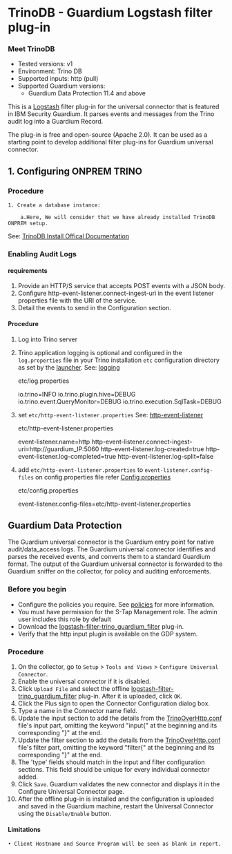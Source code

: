 # TrinoDB - Guardium Logstash filter plug-in

### Meet TrinoDB

* Tested versions: v1
* Environment: Trino DB
* Supported inputs: http (pull)
* Supported Guardium versions:
    * Guardium Data Protection 11.4 and above

This is a [Logstash](https://github.com/elastic/logstash) filter plug-in for the universal connector that is featured in
IBM Security Guardium. It parses events and messages from the Trino audit log into a Guardium Record.

The plug-in is free and open-source (Apache 2.0). It can be used as a starting point to develop additional filter
plug-ins for Guardium universal connector.

## 1. Configuring ONPREM TRINO

### Procedure

	1. Create a database instance:

		a.Here, We will consider that we have already installed TrinoDB ONPREM setup. 

See: [TrinoDB Install Offical Documentation](https://trino.io/docs/current/installation/deployment.html)

### Enabling Audit Logs

#### requirements

1. Provide an HTTP/S service that accepts POST events with a JSON body.
2. Configure http-event-listener.connect-ingest-uri in the event listener properties file with the URI of the service.
3. Detail the events to send in the Configuration section.

#### Procedure

1. Log into Trino server
2. Trino application logging is optional and configured in the `log.properties` file in your Trino installation `etc`
   configuration directory as set by
   the [launcher](https://trino.io/docs/current/installation/deployment.html#running-trino).
   See: [logging](https://trino.io/docs/current/admin/logging.html)

   etc/log.properties

   io.trino=INFO
   io.trino.plugin.hive=DEBUG
   io.trino.event.QueryMonitor=DEBUG
   io.trino.execution.SqlTask=DEBUG

2. set `etc/http-event-listener.properties`
   See: [http-event-listener](https://trino.io/docs/current/admin/event-listeners-http.html)

   etc/http-event-listener.properties

   event-listener.name=http
   http-event-listener.connect-ingest-uri=http://guardium_IP:5060
   http-event-listener.log-created=true
   http-event-listener.log-completed=true
   http-event-listener.log-split=false

2. add `etc/http-event-listener.properties` to `event-listener.config-files` on config.properties file
   refer [Config properties](https://trino.io/docs/current/installation/deployment.html#config-properties)

   etc/config.properties

   event-listener.config-files=etc/http-event-listener.properties

## Guardium Data Protection

The Guardium universal connector is the Guardium entry point for native audit/data_access logs. The Guardium universal
connector identifies and parses the received events, and converts them to a standard Guardium format. The output of the
Guardium universal connector is forwarded to the Guardium sniffer on the collector, for policy and auditing
enforcements.

### Before you begin

* Configure the policies you require. See [policies](/docs/#policies) for more information.
* You must have permission for the S-Tap Management role. The admin user includes this role by default
* Download
  the [logstash-filter-trino_guardium_filter](./logstash-filter-trino_guardium_filter.zip)
  plug-in.
* Verify that the http input plugin is available on the GDP system. 

### Procedure

1. On the collector, go to ```Setup``` > ```Tools and Views``` > ```Configure Universal Connector```.
2. Enable the universal connector if it is disabled.
3. Click ```Upload File``` and select the
   offline  [logstash-filter-trino_guardium_filter](./logstash-filter-trino_guardium_filter.zip)
   plug-in. After it is uploaded, click ```OK```.
5. Click the Plus sign to open the Connector Configuration dialog box.
6. Type a name in the Connector name field.
7. Update the input section to add the details from the [TrinoOverHttp.conf](./TrinoOverHttpPackage/TrinoOverHttp.conf)
   file's input part, omitting the keyword "input{" at the beginning and its corresponding "}" at the end.
8. Update the filter section to add the details from the [TrinoOverHttp.conf](./TrinoOverHttpPackage/TrinoOverHttp.conf)
   file's filter part, omitting the keyword "filter{" at the beginning and its corresponding "}" at the end.
9. The 'type' fields should match in the input and filter configuration sections. This field should be unique for every
   individual connector added.
10. Click ```Save```. Guardium validates the new connector and displays it in the Configure Universal Connector page.
11. After the offline plug-in is installed and the configuration is uploaded and saved in the Guardium machine, restart
    the Universal Connector using the ```Disable/Enable``` button.

#### Limitations
	• Client Hostname and Source Program will be seen as blank in report.

